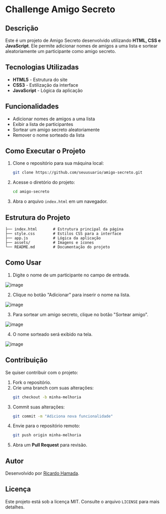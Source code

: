 # Challenge Amigo Secreto

## Descrição

Este é um projeto de Amigo Secreto desenvolvido utilizando **HTML, CSS e JavaScript**. Ele permite adicionar nomes de amigos a uma lista e sortear aleatoriamente um participante como amigo secreto.

## Tecnologias Utilizadas

- **HTML5** - Estrutura do site
- **CSS3** - Estilização da interface
- **JavaScript** - Lógica da aplicação

## Funcionalidades

- Adicionar nomes de amigos a uma lista
- Exibir a lista de participantes
- Sortear um amigo secreto aleatoriamente
- Remover o nome sorteado da lista

## Como Executar o Projeto

1. Clone o repositório para sua máquina local:
   ```bash
   git clone https://github.com/seuusuario/amigo-secreto.git
   ```

2. Acesse o diretório do projeto:
   ```bash
   cd amigo-secreto
   ```

3. Abra o arquivo `index.html` em um navegador.

## Estrutura do Projeto

```
├── index.html       # Estrutura principal da página
├── style.css        # Estilos CSS para a interface
├── app.js           # Lógica da aplicação
├── assets/          # Imagens e ícones
└── README.md        # Documentação do projeto
```

## Como Usar

1. Digite o nome de um participante no campo de entrada.


![image](https://github.com/user-attachments/assets/fb4f9532-9707-4bcc-bfb2-ed164ab11011)


2. Clique no botão "Adicionar" para inserir o nome na lista.


![image](https://github.com/user-attachments/assets/9cf0c212-acf5-4d2c-a5d6-0026bbba9156)


3. Para sortear um amigo secreto, clique no botão "Sortear amigo".


![image](https://github.com/user-attachments/assets/41643c37-5bd1-47dd-96ef-adae6ea0393b)


4. O nome sorteado será exibido na tela.


![image](https://github.com/user-attachments/assets/528a4f75-17f5-4e9e-9d01-c6d4a169fe57)


## Contribuição

Se quiser contribuir com o projeto:

1. Fork o repositório.
2. Crie uma branch com suas alterações:
   ```bash
   git checkout -b minha-melhoria
   ```
3. Commit suas alterações:
   ```bash
   git commit -m "Adiciona nova funcionalidade"
   ```
4. Envie para o repositório remoto:
   ```bash
   git push origin minha-melhoria
   ```
5. Abra um **Pull Request** para revisão.

## Autor

Desenvolvido por [Ricardo Hamada](https://github.com/vthamada).

## Licença

Este projeto está sob a licença MIT. Consulte o arquivo `LICENSE` para mais detalhes.

